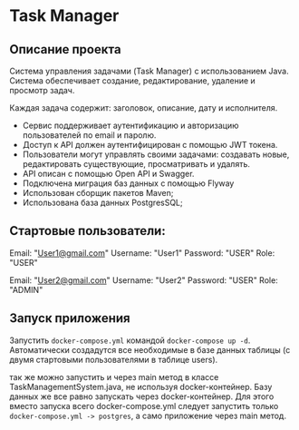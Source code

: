 # Task Manager
## Описание проекта
 Система управления задачами (Task Manager) с использованием Java. Система обеспечивает создание, редактирование, удаление и просмотр задач.
 
  Каждая задача содержит: заголовок, описание, дату и исполнителя.

 * Сервис поддерживает аутентификацию и авторизацию пользователей по email и паролю.
 * Доступ к API должен аутентифицирован с помощью JWT токена.
 * Пользователи могут управлять своими задачами: создавать новые, редактировать существующие, просматривать и удалять.
 * API  описан с помощью Open API и Swagger.
 * Подключена миграция баз данных с помощью Flyway
 * Использован сборщик пакетов Maven;
 * Использована база данных PostgresSQL;

 ## Стартовые пользователи:

 Email: "User1@gmail.com" Username: "User1" Password: "USER" Role: "USER"
 
 Email: "User2@gmail.com" Username: "User2" Password: "USER" Role: "ADMIN"

 ## Запуск приложения 
Запустить `docker-compose.yml` командой `docker-compose up -d`.
Автоматически создадутся все необходимые в базе данных таблицы (с двумя стартовыми пользователями в таблице users).


так же можно запустить и через main метод в классе TaskManagementSystem.java, не используя docker-контейнер. Базу данных же все равно запускать через docker-контейнер.
Для этого вместо запуска всего docker-compose.yml следует запустить только `docker-compose.yml -> postgres`, а само приложение через main метод.
